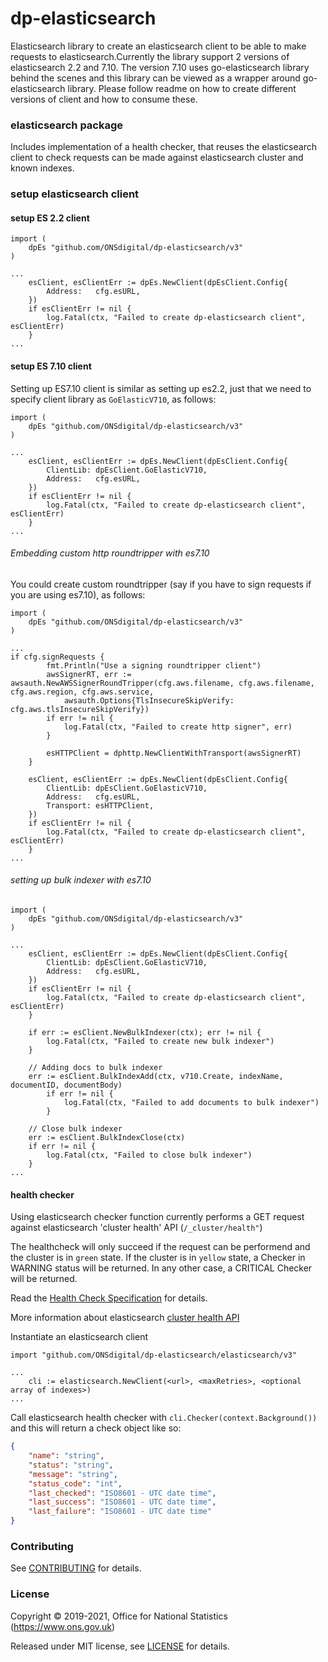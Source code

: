 dp-elasticsearch
================

Elasticsearch library to create an elasticsearch client to be able to make requests to elasticsearch.Currently the library support 2 versions of elasticsearch 2.2 and 7.10. The version 7.10 uses go-elasticsearch library behind the scenes and this library can be viewed as a wrapper around go-elasticsearch library.  Please follow readme on how to create different versions of client and how to consume these.  

### elasticsearch package

Includes implementation of a health checker, that reuses the elasticsearch client to check requests can be made against elasticsearch cluster and known indexes.

### setup elasticsearch client

#### setup ES 2.2 client

```
import (
    dpEs "github.com/ONSdigital/dp-elasticsearch/v3"
)

...
	esClient, esClientErr := dpEs.NewClient(dpEsClient.Config{
		Address:   cfg.esURL,
	})
	if esClientErr != nil {
		log.Fatal(ctx, "Failed to create dp-elasticsearch client", esClientErr)
	}
...
```
#### setup ES 7.10 client

Setting up ES7.10 client is similar as setting up es2.2, just that we need to specify client library as ```GoElasticV710```, as follows:
```
import (
    dpEs "github.com/ONSdigital/dp-elasticsearch/v3"
)

...
	esClient, esClientErr := dpEs.NewClient(dpEsClient.Config{
		ClientLib: dpEsClient.GoElasticV710,
		Address:   cfg.esURL,
	})
	if esClientErr != nil {
		log.Fatal(ctx, "Failed to create dp-elasticsearch client", esClientErr)
	}
...
```

###### Embedding custom http roundtripper with es7.10

You could create custom roundtripper (say if you have to sign requests if you are using es7.10), as follows:
```
import (
    dpEs "github.com/ONSdigital/dp-elasticsearch/v3"
)

...
if cfg.signRequests {
		fmt.Println("Use a signing roundtripper client")
		awsSignerRT, err := awsauth.NewAWSSignerRoundTripper(cfg.aws.filename, cfg.aws.filename, cfg.aws.region, cfg.aws.service,
			awsauth.Options{TlsInsecureSkipVerify: cfg.aws.tlsInsecureSkipVerify})
		if err != nil {
			log.Fatal(ctx, "Failed to create http signer", err)
		}

		esHTTPClient = dphttp.NewClientWithTransport(awsSignerRT)
	}
	
	esClient, esClientErr := dpEs.NewClient(dpEsClient.Config{
		ClientLib: dpEsClient.GoElasticV710,
		Address:   cfg.esURL,
		Transport: esHTTPClient,
	})
	if esClientErr != nil {
		log.Fatal(ctx, "Failed to create dp-elasticsearch client", esClientErr)
	}
...
```

###### setting up bulk indexer with es7.10

```
import (
    dpEs "github.com/ONSdigital/dp-elasticsearch/v3"
)

...
	esClient, esClientErr := dpEs.NewClient(dpEsClient.Config{
		ClientLib: dpEsClient.GoElasticV710,
		Address:   cfg.esURL,
	})
	if esClientErr != nil {
		log.Fatal(ctx, "Failed to create dp-elasticsearch client", esClientErr)
	}
	
	if err := esClient.NewBulkIndexer(ctx); err != nil {
		log.Fatal(ctx, "Failed to create new bulk indexer")
	}
	
	// Adding docs to bulk indexer
	err := esClient.BulkIndexAdd(ctx, v710.Create, indexName, documentID, documentBody)
		if err != nil {
			log.Fatal(ctx, "Failed to add documents to bulk indexer")
		}
		
	// Close bulk indexer	
	err := esClient.BulkIndexClose(ctx)
	if err != nil {
	    log.Fatal(ctx, "Failed to close bulk indexer")
	}	
...
```

#### health checker

Using elasticsearch checker function currently performs a GET request against elasticsearch 'cluster health' API (`/_cluster/health"`)

The healthcheck will only succeed if the request can be performend and the cluster is in `green` state.
If the cluster is in `yellow` state, a Checker in WARNING status will be returned. In any other case, a CRITICAL Checker will be returned.

Read the [Health Check Specification](https://github.com/ONSdigital/dp/blob/master/standards/HEALTH_CHECK_SPECIFICATION.md) for details.

More information about elasticsearch [cluster health API](https://www.elastic.co/guide/en/elasticsearch/reference/current/cluster-health.html)

Instantiate an elasticsearch client
```
import "github.com/ONSdigital/dp-elasticsearch/elasticsearch/v3"

...
    cli := elasticsearch.NewClient(<url>, <maxRetries>, <optional array of indexes>)
...
```

Call elasticsearch health checker with `cli.Checker(context.Background())` and this will return a check object like so:

```json
{
    "name": "string",
    "status": "string",
    "message": "string",
    "status_code": "int",
    "last_checked": "ISO8601 - UTC date time",
    "last_success": "ISO8601 - UTC date time",
    "last_failure": "ISO8601 - UTC date time"
}
```
### Contributing

See [CONTRIBUTING](CONTRIBUTING.md) for details.

### License

Copyright © 2019-2021, Office for National Statistics (https://www.ons.gov.uk)

Released under MIT license, see [LICENSE](LICENSE.md) for details.
